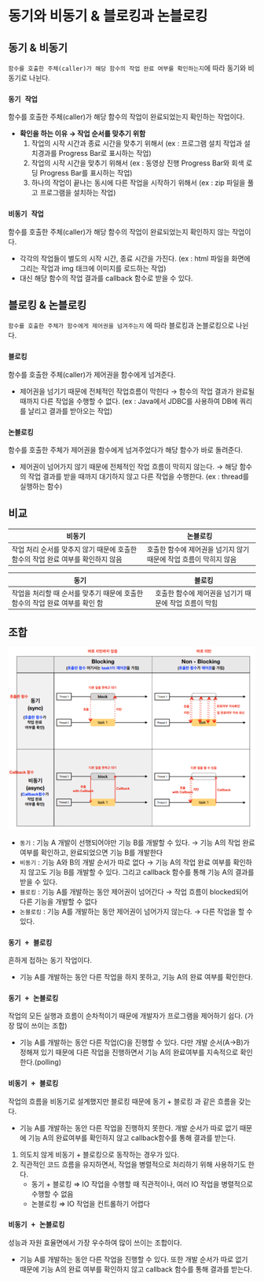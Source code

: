 # 동기와 비동기 & 블로킹과 논블로킹

## 동기 & 비동기

`함수를 호출한 주체(caller)가 해당 함수의 작업 완료 여부를 확인하는지`에 따라 동기와 비동기로 나뉜다.

### `동기 작업`

함수를 호출한 주체(caller)가 해당 함수의 작업이 완료되었는지 확인하는 작업이다.

- **확인을 하는 이유 → 작업 순서를 맞추기 위함**
    1. 작업의 시작 시간과 종료 시간을 맞추기 위해서 (ex : 프로그램 설치 작업과 설치경과를 Progress Bar로 표시하는 작업)
    2. 작업의 시작 시간을 맞추기 위해서 (ex : 동영상 진행 Progress Bar와 회색 로딩 Progress Bar를 표시하는 작업)
    4. 하나의 작업이 끝나는 동시에 다른 작업을 시작하기 위해서 (ex : zip 파일을 풀고 프로그램을 설치하는 작업)

### `비동기 작업`

함수를 호출한 주체(caller)가 해당 함수의 작업이 완료되었는지 확인하지 않는 작업이다.

- 각각의 작업들이 별도의 시작 시간, 종료 시간을 가진다. (ex : html 파일을 화면에 그리는 작업과 img 태크에 이미지를 로드하는 작업)
- 대신 해당 함수의 작업 결과를 callback 함수로 받을 수 있다.

## 블로킹 & 논블로킹

`함수를 호출한 주체가 함수에게 제어권을 넘겨주는지` 에 따라 블로킹과 논블로킹으로 나뉜다.

### `블로킹`

함수를 호출한 주체(caller)가 제어권을 함수에게 넘겨준다.

- 제어권을 넘기기 때문에 전체적인 작업흐름이 막힌다 → 함수의 작업 결과가 완료될 때까지 다른 작업을 수행할 수 없다. (ex : Java에서 JDBC를 사용하여 DB에 쿼리를 날리고 결과를 받아오는 작업)

### `논블로킹`

함수를 호출한 주체가 제어권을 함수에게 넘겨주었다가 해당 함수가 바로 돌려준다.

- 제어권이 넘어가지 않기 때문에 전체적인 작업 흐름이 막히지 않는다. → 해당 함수의 작업 결과를 받을 때까지 대기하지 않고 다른 작업을 수행한다. (ex : thread를 실행하는 함수)

## 비교

| 비동기 | 논블로킹 |
| --- | --- |
| 작업 처리 순서를 맞추지 않기 때문에 호출한 함수의 작업 완료 여부를 확인하지 않음 | 호출한 함수에 제어권을 넘기지 않기 때문에 작업 흐름이 막히지 않음 |

| 동기 | 블로킹 |
| --- | --- |
| 작업을 처리할 때 순서를 맞추기 때문에 호출한 함수의 작업 완료 여부를 확인 함 | 호출한 함수에 제어권을 넘기기 때문에 작업 흐름이 막힘 |

## 조합

![Untitled](%EB%8F%99%EA%B8%B0%26%EB%B9%84%EB%8F%99%EA%B8%B0%2C%20%EB%B8%94%EB%A1%9C%ED%82%B9%26%EB%85%BC%EB%B8%94%EB%A1%9C%ED%82%B9/Untitled.png)

- `동기` : 기능 A 개발이 선행되어야만 기능 B를 개발할 수 있다. → 기능 A의 작업 완료 여부를 확인하고, 완료되었으면 기능 B를 개발한다
- `비동기` : 기능 A와 B의 개발 순서가 따로 없다 → 기능 A의 작업 완료 여부를 확인하지 않고도 기능 B를 개발할 수 있다. 그리고 callback 함수를 통해 기능 A의 결과를 받을 수 있다.
- `블로킹` : 기능 A를 개발하는 동안 제어권이 넘어간다 → 작업 흐름이 blocked되어 다른 기능을 개발할 수 없다
- `논블로킹` : 기능 A를 개발하는 동안 제어권이 넘어가지 않는다. → 다른 작업을 할 수 있다.

### `동기 + 블로킹`

흔하게 접하는 동기 작업이다.

- 기능 A를 개발하는 동안 다른 작업을 하지 못하고, 기능 A의 완료 여부를 확인한다.

### `동기 + 논블로킹`

작업의 모든 실행과 흐름이 순차적이기 때문에 개발자가 프로그램을 제어하기 쉽다. (가장 많이 쓰이는 조합)

- 기능 A를 개발하는 동안 다른 작업(C)을 진행할 수 있다. 다만 개발 순서(A→B)가 정해져 있기 때문에 다른 작업을 진행하면서 기능 A의 완료여부를 지속적으로 확인한다.(polling) 

### `비동기 + 블로킹`

작업의 흐름을 비동기로 설계했지만 블로킹 때문에 동기 + 블로킹 과 같은 흐름을 갖는다.

- 기능 A를 개발하는 동안 다른 작업을 진행하지 못한다. 개발 순서가 따로 없기 때문에 기능 A의 완료여부를 확인하지 않고 callback함수를 통해 결과를 받는다.

1. 의도치 않게 비동기 + 블로킹으로 동작하는 경우가 있다.
2. 직관적인 코드 흐름을 유지하면서, 작업을 병렬적으로 처리하기 위해 사용하기도 한다.
    - 동기 + 블로킹 ⇒ IO 작업을 수행할 때 직관적이나, 여러 IO 작업을 병렬적으로 수행할 수 없음
    - 논블로킹 ⇒ IO 작업을 컨트롤하기 어렵다

### `비동기 + 논블로킹`

성능과 자원 효율면에서 가장 우수하여 많이 쓰이는 조합이다.

- 기능 A를 개발하는 동안 다른 작업을 진행할 수 있다. 또한 개발 순서가 따로 없기 때문에 기능 A의 완료 여부를 확인하지 않고 callback 함수를 통해 결과를 받는다.
